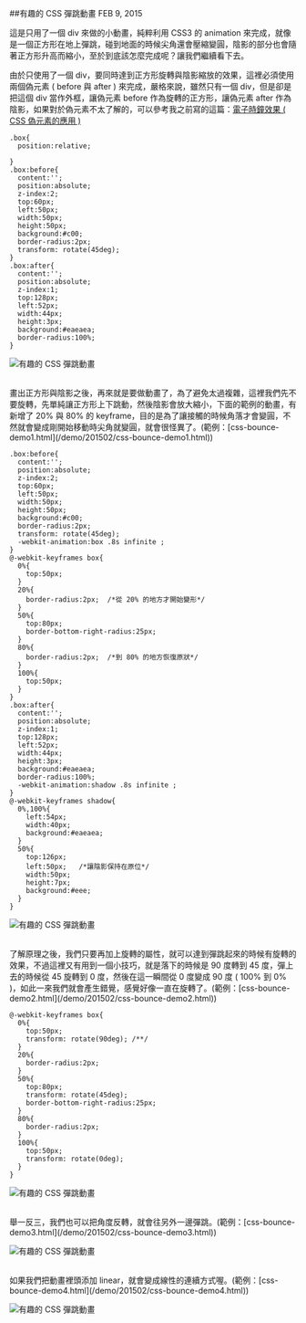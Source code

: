 <!-- @@master  = ../../_layout.html-->

<!-- @@block  =  jsBottom-->

<include src="../../_articles-js.html"></include>

<!-- @@close-->

<!-- @@block  =  css-->

<include src="../../_articles-css.html"></include>

<!-- @@close-->

<!-- @@block  =  articles-social-->

<include src="../../_articles-social.html"></include>

<!-- @@close-->

<!-- @@block  =  articles-footer-->

<include src="../../_articles.html"></include>

<!-- @@close-->

<!-- @@block  =  meta-->

<meta property="article:published_time" content="2015-02-09T23:45:00+01:00">

<meta name="keywords" content="css,bounce,animation,transform,彈跳,css 動畫">

<meta name="description" content="這是只用了一個 div 來做的小動畫，純粹利用 CSS3 的 animation 來完成，就像是一個正方形在地上彈跳，碰到地面的時候尖角還會壓縮變圓，陰影的部分也會隨著正方形升高而縮小，至於到底該怎麼完成呢？讓我們繼續看下去。">

<meta itemprop="name" content="有趣的 CSS 彈跳動畫 - OXXO.STUDIO">

<meta itemprop="image" content="http://www.oxxostudio.tw/img/articles/201502/20150209_1_01.gif">

<meta itemprop="description" content="這是只用了一個 div 來做的小動畫，純粹利用 CSS3 的 animation 來完成，就像是一個正方形在地上彈跳，碰到地面的時候尖角還會壓縮變圓，陰影的部分也會隨著正方形升高而縮小，至於到底該怎麼完成呢？讓我們繼續看下去。">

<meta property="og:title" content="有趣的 CSS 彈跳動畫 - OXXO.STUDIO">

<meta property="og:url" content="http://www.oxxostudio.tw/articles/201502/css-bounce.html">

<meta property="og:image" content="http://www.oxxostudio.tw/img/articles/201502/20150209_1_01.gif">

<meta property="og:description" content="這是只用了一個 div 來做的小動畫，純粹利用 CSS3 的 animation 來完成，就像是一個正方形在地上彈跳，碰到地面的時候尖角還會壓縮變圓，陰影的部分也會隨著正方形升高而縮小，至於到底該怎麼完成呢？讓我們繼續看下去。">

<title>有趣的 CSS 彈跳動畫 - OXXO.STUDIO</title> 

<!-- @@close-->

<!-- @@block  =  articles-content--> 

##有趣的 CSS 彈跳動畫  <span class="article-date" tag="css">FEB 9, 2015</span>

這是只用了一個 div 來做的小動畫，純粹利用 CSS3 的 animation 來完成，就像是一個正方形在地上彈跳，碰到地面的時候尖角還會壓縮變圓，陰影的部分也會隨著正方形升高而縮小，至於到底該怎麼完成呢？讓我們繼續看下去。

由於只使用了一個 div，要同時達到正方形旋轉與陰影縮放的效果，這裡必須使用兩個偽元素 ( before 與 after ) 來完成，嚴格來說，雖然只有一個 div，但是卻是把這個 div 當作外框，讓偽元素 before 作為旋轉的正方形，讓偽元素 after 作為陰影，如果對於偽元素不太了解的，可以參考我之前寫的這篇：[電子時鐘效果 ( CSS 偽元素的應用 )](http://www.oxxostudio.tw/articles/201407/css-clock.html)
	
	.box{
	  position:relative;
	  
	}
	.box:before{
	  content:'';
	  position:absolute;
	  z-index:2;
	  top:60px;
	  left:50px;
	  width:50px;
	  height:50px;
	  background:#c00;
	  border-radius:2px;
	  transform: rotate(45deg);
	}
	.box:after{
	  content:'';
	  position:absolute;
	  z-index:1;
	  top:128px;
	  left:52px;
	  width:44px;
	  height:3px;
	  background:#eaeaea;
	  border-radius:100%;
	}

![有趣的 CSS 彈跳動畫](/img/articles/201502/20150209_1_02.jpg)

<br/>
畫出正方形與陰影之後，再來就是要做動畫了，為了避免太過複雜，這裡我們先不要旋轉，先單純讓正方形上下跳動，然後陰影會放大縮小，下面的範例的動畫，有新增了 20% 與 80% 的 keyframe，目的是為了讓接觸的時候角落才會變圓，不然就會變成剛開始移動時尖角就變圓，就會很怪異了。(範例：[css-bounce-demo1.html](/demo/201502/css-bounce-demo1.html))

	.box:before{
	  content:'';
	  position:absolute;
	  z-index:2;
	  top:60px;
	  left:50px;
	  width:50px;
	  height:50px;
	  background:#c00;
	  border-radius:2px;
	  transform: rotate(45deg);
	  -webkit-animation:box .8s infinite ; 
	}
	@-webkit-keyframes box{
	  0%{
	    top:50px;
	  }
	  20%{
	    border-radius:2px;  /*從 20% 的地方才開始變形*/
	  }
	  50%{
	    top:80px; 
	    border-bottom-right-radius:25px;
	  }
	  80%{
	    border-radius:2px;  /*到 80% 的地方恢復原狀*/
	  }
	  100%{
	    top:50px;
	  }
	}
	.box:after{
	  content:'';
	  position:absolute;
	  z-index:1;
	  top:128px;
	  left:52px;
	  width:44px;
	  height:3px;
	  background:#eaeaea;
	  border-radius:100%;
	  -webkit-animation:shadow .8s infinite ; 
	}
	@-webkit-keyframes shadow{
	  0%,100%{
	    left:54px;
	    width:40px;
	    background:#eaeaea;
	  }
	  50%{
	    top:126px;
	    left:50px;   /*讓陰影保持在原位*/
	    width:50px;
	    height:7px;
	    background:#eee;
	  }
	}

![有趣的 CSS 彈跳動畫](/img/articles/201502/20150209_1_03.gif)

<br/>
了解原理之後，我們只要再加上旋轉的屬性，就可以達到彈跳起來的時候有旋轉的效果，不過這裡又有用到一個小技巧，就是落下的時候是 90 度轉到 45 度，彈上去的時候從 45 旋轉到 0 度，然後在這一瞬間從 0 度變成 90 度 ( 100% 到 0% )，如此一來我們就會產生錯覺，感覺好像一直在旋轉了。(範例：[css-bounce-demo2.html](/demo/201502/css-bounce-demo2.html))

	@-webkit-keyframes box{
	  0%{
	    top:50px;
	    transform: rotate(90deg); /**/
	  }
	  20%{
	    border-radius:2px;
	  }
	  50%{
	    top:80px; 
	    transform: rotate(45deg);
	    border-bottom-right-radius:25px;
	  }
	  80%{
	    border-radius:2px;
	  }
	  100%{
	    top:50px;
	    transform: rotate(0deg);
	  }
	}

![有趣的 CSS 彈跳動畫](/img/articles/201502/20150209_1_04.gif)

<br/>
舉一反三，我們也可以把角度反轉，就會往另外一邊彈跳。(範例：[css-bounce-demo3.html](/demo/201502/css-bounce-demo3.html))

![有趣的 CSS 彈跳動畫](/img/articles/201502/20150209_1_05.gif)

<br/>
如果我們把動畫裡頭添加 linear，就會變成線性的連續方式喔。(範例：[css-bounce-demo4.html](/demo/201502/css-bounce-demo4.html))

![有趣的 CSS 彈跳動畫](/img/articles/201502/20150209_1_06.gif)

<!-- @@close-->
